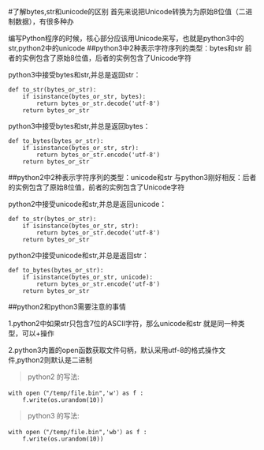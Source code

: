 #了解bytes,str和unicode的区别
首先来说把Unicode转换为为原始8位值（二进制数据），有很多种办

编写Python程序的时候，核心部分应该用Unicode来写，也就是python3中的str,python2中的unicode
##python3中2种表示字符序列的类型：bytes和str
前者的实例包含了原始8位值，后者的实例包含了Unicode字符

python3中接受bytes和str,并总是返回str：

	def to_str(bytes_or_str):
    	if isinstance(bytes_or_str, bytes):
        	return bytes_or_str.decode('utf-8')
    	return bytes_or_str

python3中接受bytes和str,并总是返回bytes：

	def to_bytes(bytes_or_str):
	    if isinstance(bytes_or_str, str):
	        return bytes_or_str.encode('utf-8')
	    return bytes_or_str

##python2中2种表示字符序列的类型：unicode和str
与python3刚好相反：后者的实例包含了原始8位值，前者的实例包含了Unicode字符

python2中接受unicode和str,并总是返回unicode：

	def to_str(bytes_or_str):
	    if isinstance(bytes_or_str, str):
	        return bytes_or_str.decode('utf-8')
	    return bytes_or_str

python2中接受unicode和str,并总是返回str：

	def to_bytes(bytes_or_str):
	    if isinstance(bytes_or_str, unicode):
	        return bytes_or_str.encode('utf-8')
	    return bytes_or_str

##python2和python3需要注意的事情

1.python2中如果str只包含7位的ASCII字符，那么unicode和str 就是同一种类型，可以+操作

2.python3内置的open函数获取文件句柄，默认采用utf-8的格式操作文件,python2则默认是二进制

>python2 的写法:
>
	with open（"/temp/file.bin",'w'）as f :
		f.write(os.urandom(10))

>python3 的写法:
>
	with open（"/temp/file.bin",'wb'）as f :
		f.write(os.urandom(10))